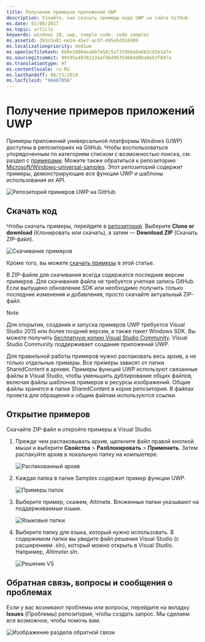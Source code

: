 ```yaml
---
title: Получение примеров приложений UWP
description: Узнайте, как скачать примеры кода UWP на сайте GitHub.
ms.date: 02/08/2017
ms.topic: article
keywords: windows 10, uwp, sample code, code samples
ms.assetid: 393c5a81-ee14-45e7-acd7-495e5d916909
ms.localizationpriority: medium
ms.openlocfilehash: 6b0e30804eabb7e50c5a7319bba9a6b2c83e1d7e
ms.sourcegitcommit: 99595e4938213aafdb49635d684d8ba8eb3f697a
ms.translationtype: HT
ms.contentlocale: ru-RU
ms.lasthandoff: 08/15/2019
ms.locfileid: "69487856"
---
```

# <a name="get-uwp-app-samples"></a>Получение примеров приложений UWP

Примеры приложений универсальной платформы Windows (UWP) доступны в репозиториях на GitHub. Чтобы воспользоваться упорядоченным по категориям списком с возможностью поиска, см. раздел с [примерами](https://developer.microsoft.com/windows/samples). Можете также обратиться к репозиторию [Microsoft/Windows-universal-samples](https://github.com/Microsoft/Windows-universal-samples "Репозиторий примеров приложений универсальной платформы Windows на GitHub"). Этот репозиторий содержит примеры, демонстрирующие все функции UWP и шаблоны использования их API.

![Репозиторий примеров UWP на GitHub](images/GitHubUWPSamplesPage.png)

## <a name="download-the-code"></a>Скачать код

Чтобы скачать примеры, перейдите в [репозиторий](https://github.com/Microsoft/Windows-universal-samples "Репозиторий примеров приложений универсальной платформы Windows в GitHub"). Выберите **Clone or download** (Клонировать или скачать), а затем — **Download ZIP** (Скачать ZIP-файл). 

![Скачивание примеров](images/SamplesDownloadButton.png)

Кроме того, вы можете [скачать примеры](https://github.com/Microsoft/Windows-universal-samples/archive/master.zip "Скачивание ZIP-файла с примерами приложений универсальной платформы Windows") в этой статье.

В ZIP-файле для скачивания всегда содержатся последние версии примеров. Для скачивания файла не требуется учетная запись GitHub. Если выпущено обновление SDK или необходимо получить только последние изменения и добавления, просто скачайте актуальный ZIP-файл.

> [!NOTE]
> Для открытия, создания и запуска примеров UWP требуется Visual Studio 2015 или более поздней версии, а также пакет Windows SDK. Вы можете получить [бесплатную копию Visual Studio Community](https://go.microsoft.com/fwlink/p/?LinkID=280676 "Файлы для скачивания средств разработки для Windows"). Visual Studio Community поддерживает создание приложений UWP.  
>
> Для правильной работы примеров нужно распаковать весь архив, а не только отдельные примеры. Все примеры зависят от папки SharedContent в архиве. Примеры функций UWP используют связанные файлы в Visual Studio, чтобы уменьшить дублирование общих файлов, включая файлы шаблонов примеров и ресурсы изображений. Общие файлы хранятся в папке SharedContent в корне репозитория. В файлах проекта для обращения к общим файлам используются ссылки.
> 

## <a name="open-the-samples"></a>Открытие примеров

Скачайте ZIP-файл и откройте примеры в Visual Studio.

1.  Прежде чем распаковывать архив, щелкните файл правой кнопкой мыши и выберите **Свойства** > **Разблокировать** > **Применить**. Затем распакуйте архив в локальную папку на компьютере.

    ![Распакованный архив](images/SamplesUnzip1.png)
2.  Каждая папка в папке Samples содержит пример функции UWP.

    ![Примеры папок](images/SamplesUnzip2.png)
3.  Выберите пример, скажем, Altimete. Вложенные папки указывают на поддерживаемые языки.

    ![Языковые папки](images/SamplesUnzip3.png)
4.  Выберите папку для языка, который нужно использовать. В содержимом папки вы увидите файл решения Visual Studio (с расширением .sln), который можно открыть в Visual Studio. Например, *Altimeter.sln*.

    ![Решение VS](images/SamplesUnzip4.png)

## <a name="give-feedback-ask-questions-and-report-issues"></a>Обратная связь, вопросы и сообщения о проблемах

Если у вас возникают проблемы или вопросы, перейдите на вкладку **Issues** (Проблемы) репозитория, чтобы создать запрос. Мы сделаем все возможное, чтобы помочь вам.

![Изображение раздела обратной связи](images/GitHubUWPSamplesFeedback.png)
